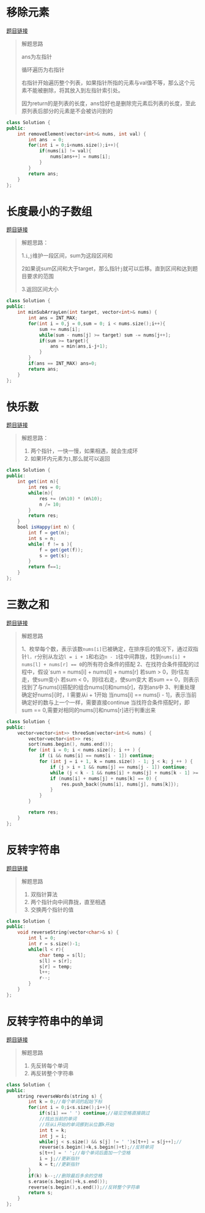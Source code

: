 # 移除元素

[题目链接](https://leetcode.cn/problems/remove-element/)

>
>
>解题思路
>
>ans为左指针
>
>循环遍历为右指针
>
>右指针开始遍历整个列表，如果指针所指的元素与val值不等，那么这个元素不能被删除，将其放入到左指针索引处。
>
>因为return的是列表的长度，ans恰好也是删除完元素后列表的长度，至此原列表后部分的元素是不会被访问到的

```c++
class Solution {
public:
    int removeElement(vector<int>& nums, int val) {
        int ans  = 0;
        for(int i = 0;i<nums.size();i++){
            if(nums[i] != val){
                nums[ans++] = nums[i];
            }
        }
        return ans;
    }
};
```

# 长度最小的子数组

[题目链接](https://leetcode.cn/problems/minimum-size-subarray-sum/description/)

>解题思路：
>
>1.`i`,`j`维护一段区间，sum为这段区间和
>
>2如果说sum区间和大于target，那么指针`j`就可以后移。直到区间和达到题目要求的范围
>
>3.返回区间大小



```c++
class Solution {
public:
    int minSubArrayLen(int target, vector<int>& nums) {
        int ans = INT_MAX;
        for(int i = 0,j = 0,sum = 0; i < nums.size();i++){
            sum += nums[i];
            while(sum - nums[j] >= target) sum -= nums[j++];
            if(sum >= target){
                ans = min(ans,i-j+1);
            }
        }
        if(ans == INT_MAX) ans=0;
        return ans;
    }
};
```

# 快乐数

[题目链接](https://leetcode.cn/problems/happy-number/description/)

>
>
>解题思路：
>
>1. 两个指针，一快一慢，如果相遇，就会生成环
>2. 如果环内元素为`1`,那么就可以返回

```java
class Solution {
public:
    int get(int n){
        int res = 0;
        while(n){
            res += (n%10) * (n%10);
            n /= 10;
        }
        return res;
    }
    bool isHappy(int n) {
        int f = get(n);
        int s = n;
        while( f != s ){
            f = get(get(f));
            s = get(s);
        }
        return f==1;
    }
};
```

# 三数之和

[题目链接](https://leetcode.cn/problems/3sum/)

> 解题思路
>
> 1、枚举每个数，表示该数`nums[i]`已被确定，在排序后的情况下，通过双指针`l，r`分别从左边`l = i + 1`和右边`n - 1`往中间靠拢，找到`nums[i] + nums[l] + nums[r] == 0`的所有符合条件的搭配
> 2、在找符合条件搭配的过程中，假设`sum = nums[i] + nums[l] + nums[r]
> 若sum > 0，则r往左走，使sum变小
> 若sum < 0，则l往右走，使sum变大
> 若sum == 0，则表示找到了与nums[i]搭配的组合nums[l]和nums[r]，存到ans中
> 3、判重处理
> 确定好nums[i]时，l 需要从i + 1开始
> 当nums[i] == nums[i - 1]，表示当前确定好的数与上一个一样，需要直接continue
> 当找符合条件搭配时，即sum == 0,需要对相同的nums[l]和nums[r]进行判重出来

```c++
class Solution {
public:
    vector<vector<int>> threeSum(vector<int>& nums) {
        vector<vector<int>> res;
        sort(nums.begin(), nums.end());
        for (int i = 0; i < nums.size(); i ++ ) {
            if (i && nums[i] == nums[i - 1]) continue;
            for (int j = i + 1, k = nums.size() - 1; j < k; j ++ ) {
                if (j > i + 1 && nums[j] == nums[j - 1]) continue;
                while (j < k - 1 && nums[i] + nums[j] + nums[k - 1] >= 0) k -- ;
                if (nums[i] + nums[j] + nums[k] == 0) {
                    res.push_back({nums[i], nums[j], nums[k]});
                }
            }
        }

        return res;
    }
};

```

# 反转字符串

[题目链接](https://leetcode.cn/problems/reverse-string/description/)

> 解题思路
>
> 1. 双指针算法
> 2. 两个指针向中间靠拢，直至相遇
> 3. 交换两个指针的值

```c++
class Solution {
public:
    void reverseString(vector<char>& s) {
        int l = 0;
        int r = s.size()-1;
        while(l < r){
            char temp = s[l];
            s[l] = s[r];
            s[r] = temp;
            l++;
            r--;
        }
    }
};
```

# 反转字符串中的单词

[题目链接](https://leetcode.cn/problems/reverse-words-in-a-string/)

> 解题思路
>
> 1. 先反转每个单词
> 2. 再反转整个字符串

```c++
class Solution {
public:
    string reverseWords(string s) {
        int k = 0;//每个单词的起始下标
        for(int i = 0;i<s.size();i++){
            if(s[i] == ' ') continue;//碰见空格直接跳过
            //找出当前的单词
            //将从i开始的单词挪到从位置k开始
            int t = k;
            int j = i;
            while(j < s.size() && s[j] != ' ')s[t++] = s[j++];//
            reverse(s.begin()+k,s.begin()+t);//反转单词
            s[t++] = ' ';//每个单词后面加一个空格
            i = j;//更新指针
            k = t;//更新指针
        }
        if(k) k--;//删除最后多余的空格
        s.erase(s.begin()+k,s.end());
        reverse(s.begin(),s.end());//反转整个字符串
        return s;
    }
};
```

